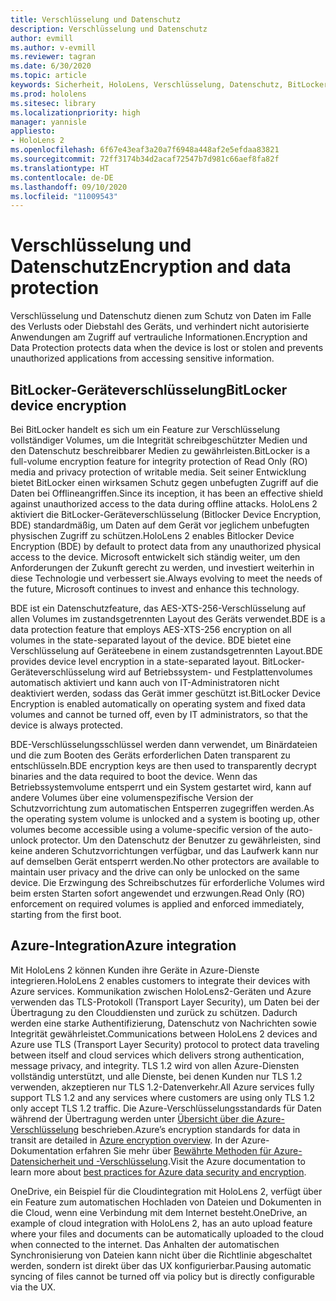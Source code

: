 ```yaml
---
title: Verschlüsselung und Datenschutz
description: Verschlüsselung und Datenschutz
author: evmill
ms.author: v-evmill
ms.reviewer: tagran
ms.date: 6/30/2020
ms.topic: article
keywords: Sicherheit, HoloLens, Verschlüsselung, Datenschutz, BitLocker-Gerät, BitLocker, bitlocker, BitLocker-Verschlüsselung, Azure-Integration,
ms.prod: hololens
ms.sitesec: library
ms.localizationpriority: high
manager: yannisle
appliesto:
- HoloLens 2
ms.openlocfilehash: 6f67e43eaf3a20a7f6948a448af2e5efdaa83821
ms.sourcegitcommit: 72ff3174b34d2acaf72547b7d981c66aef8fa82f
ms.translationtype: HT
ms.contentlocale: de-DE
ms.lasthandoff: 09/10/2020
ms.locfileid: "11009543"
---
```

# <span data-ttu-id="eb233-104">Verschlüsselung und Datenschutz</span><span class="sxs-lookup"><span data-stu-id="eb233-104">Encryption and data protection</span></span>

<span data-ttu-id="eb233-105">Verschlüsselung und Datenschutz dienen zum Schutz von Daten im Falle des Verlusts oder Diebstahl des Geräts, und verhindert nicht autorisierte Anwendungen am Zugriff auf vertrauliche Informationen.</span><span class="sxs-lookup"><span data-stu-id="eb233-105">Encryption and Data Protection protects data when the device is lost or stolen and prevents unauthorized applications from accessing sensitive information.</span></span>

## <span data-ttu-id="eb233-106">BitLocker-Geräteverschlüsselung</span><span class="sxs-lookup"><span data-stu-id="eb233-106">BitLocker device encryption</span></span>

<span data-ttu-id="eb233-107">Bei BitLocker handelt es sich um ein Feature zur Verschlüsselung vollständiger Volumes, um die Integrität schreibgeschützter Medien und den Datenschutz beschreibbarer Medien zu gewährleisten.</span><span class="sxs-lookup"><span data-stu-id="eb233-107">BitLocker is a full-volume encryption feature for integrity protection of Read Only (RO) media and privacy protection of writable media.</span></span>  <span data-ttu-id="eb233-108">Seit seiner Entwicklung bietet BitLocker einen wirksamen Schutz gegen unbefugten Zugriff auf die Daten bei Offlineangriffen.</span><span class="sxs-lookup"><span data-stu-id="eb233-108">Since its inception, it has been an effective shield against unauthorized access to the data during offline attacks.</span></span> <span data-ttu-id="eb233-109">HoloLens 2 aktiviert die BitLocker-Geräteverschlüsselung (Bitlocker Device Encryption, BDE) standardmäßig, um Daten auf dem Gerät vor jeglichem unbefugten physischen Zugriff zu schützen.</span><span class="sxs-lookup"><span data-stu-id="eb233-109">HoloLens 2 enables Bitlocker Device Encryption (BDE) by default to protect data from any unauthorized physical access to the device.</span></span> <span data-ttu-id="eb233-110">Microsoft entwickelt sich ständig weiter, um den Anforderungen der Zukunft gerecht zu werden, und investiert weiterhin in diese Technologie und verbessert sie.</span><span class="sxs-lookup"><span data-stu-id="eb233-110">Always evolving to meet the needs of the future, Microsoft continues to invest and enhance this technology.</span></span>

<span data-ttu-id="eb233-111">BDE ist ein Datenschutzfeature, das AES-XTS-256-Verschlüsselung auf allen Volumes im zustandsgetrennten Layout des Geräts verwendet.</span><span class="sxs-lookup"><span data-stu-id="eb233-111">BDE is a data protection feature that employs AES-XTS-256 encryption on all volumes in the state-separated layout of the device.</span></span> <span data-ttu-id="eb233-112">BDE bietet eine Verschlüsselung auf Geräteebene in einem zustandsgetrennten Layout.</span><span class="sxs-lookup"><span data-stu-id="eb233-112">BDE provides device level encryption in a state-separated layout.</span></span> <span data-ttu-id="eb233-113">BitLocker-Geräteverschlüsselung wird auf Betriebssystem- und Festplattenvolumes automatisch aktiviert und kann auch von IT-Administratoren nicht deaktiviert werden, sodass das Gerät immer geschützt ist.</span><span class="sxs-lookup"><span data-stu-id="eb233-113">BitLocker Device Encryption is enabled automatically on operating system and fixed data volumes and cannot be turned off, even by IT administrators, so that the device is always protected.</span></span>

<span data-ttu-id="eb233-114">BDE-Verschlüsselungsschlüssel werden dann verwendet, um Binärdateien und die zum Booten des Geräts erforderlichen Daten transparent zu entschlüsseln.</span><span class="sxs-lookup"><span data-stu-id="eb233-114">BDE encryption keys are then used to transparently decrypt binaries and the data required to boot the device.</span></span> <span data-ttu-id="eb233-115">Wenn das Betriebssystemvolume entsperrt und ein System gestartet wird, kann auf andere Volumes über eine volumenspezifische Version der Schutzvorrichtung zum automatischen Entsperren zugegriffen werden.</span><span class="sxs-lookup"><span data-stu-id="eb233-115">As the operating system volume is unlocked and a system is booting up, other volumes become accessible using a volume-specific version of the auto-unlock protector.</span></span> <span data-ttu-id="eb233-116">Um den Datenschutz der Benutzer zu gewährleisten, sind keine anderen Schutzvorrichtungen verfügbar, und das Laufwerk kann nur auf demselben Gerät entsperrt werden.</span><span class="sxs-lookup"><span data-stu-id="eb233-116">No other protectors are available to maintain user privacy and the drive can only be unlocked on the same device.</span></span> <span data-ttu-id="eb233-117">Die Erzwingung des Schreibschutzes für erforderliche Volumes wird beim ersten Starten sofort angewendet und erzwungen.</span><span class="sxs-lookup"><span data-stu-id="eb233-117">Read Only (RO) enforcement on required volumes is applied and enforced immediately, starting from the first boot.</span></span>

## <span data-ttu-id="eb233-118">Azure-Integration</span><span class="sxs-lookup"><span data-stu-id="eb233-118">Azure integration</span></span> 

<span data-ttu-id="eb233-119">Mit HoloLens 2 können Kunden ihre Geräte in Azure-Dienste integrieren.</span><span class="sxs-lookup"><span data-stu-id="eb233-119">HoloLens 2 enables customers to integrate their devices with Azure services.</span></span> <span data-ttu-id="eb233-120">Kommunikation zwischen HoloLens2-Geräten und Azure verwenden das TLS-Protokoll (Transport Layer Security), um Daten bei der Übertragung zu den Clouddiensten und zurück zu schützen. Dadurch werden eine starke Authentifizierung, Datenschutz von Nachrichten sowie Integrität gewährleistet.</span><span class="sxs-lookup"><span data-stu-id="eb233-120">Communications between HoloLens 2 devices and Azure use TLS (Transport Layer Security) protocol to protect data traveling between itself and cloud services which delivers strong authentication, message privacy, and integrity.</span></span> <span data-ttu-id="eb233-121">TLS 1.2 wird von allen Azure-Diensten vollständig unterstützt, und alle Dienste, bei denen Kunden nur TLS 1.2 verwenden, akzeptieren nur TLS 1.2-Datenverkehr.</span><span class="sxs-lookup"><span data-stu-id="eb233-121">All Azure services fully support TLS 1.2 and any services where customers are using only TLS 1.2 only accept TLS 1.2 traffic.</span></span> <span data-ttu-id="eb233-122">Die Azure-Verschlüsselungsstandards für Daten während der Übertragung werden unter [Übersicht über die Azure-Verschlüsselung](https://docs.microsoft.com/azure/security/fundamentals/encryption-overview) beschrieben.</span><span class="sxs-lookup"><span data-stu-id="eb233-122">Azure’s encryption standards for data in transit are detailed in [Azure encryption overview](https://docs.microsoft.com/azure/security/fundamentals/encryption-overview).</span></span> <span data-ttu-id="eb233-123">In der Azure-Dokumentation erfahren Sie mehr über [Bewährte Methoden für Azure-Datensicherheit und -Verschlüsselung](https://docs.microsoft.com/azure/security/fundamentals/data-encryption-best-practices).</span><span class="sxs-lookup"><span data-stu-id="eb233-123">Visit the Azure documentation to learn more about [best practices for Azure data security and encryption](https://docs.microsoft.com/azure/security/fundamentals/data-encryption-best-practices).</span></span> 

<span data-ttu-id="eb233-124">OneDrive, ein Beispiel für die Cloudintegration mit HoloLens 2, verfügt über ein Feature zum automatischen Hochladen von Dateien und Dokumenten in die Cloud, wenn eine Verbindung mit dem Internet besteht.</span><span class="sxs-lookup"><span data-stu-id="eb233-124">OneDrive, an example of cloud integration with HoloLens 2, has an auto upload feature where your files and documents can be automatically uploaded to the cloud when connected to the internet.</span></span> <span data-ttu-id="eb233-125">Das Anhalten der automatischen Synchronisierung von Dateien kann nicht über die Richtlinie abgeschaltet werden, sondern ist direkt über das UX konfigurierbar.</span><span class="sxs-lookup"><span data-stu-id="eb233-125">Pausing automatic syncing of files cannot be turned off via policy but is directly configurable via the UX.</span></span> 
